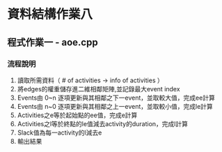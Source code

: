 # 資料結構作業八

## 程式作業一 - aoe.cpp

### 流程說明
1. 讀取所需資料（ # of activities -> info of activities ）
2. 將edges的權重儲存進二維相鄰矩陣,並記錄最大event index
3. Events由 0~n 逐項更新與其相鄰之下一event，並取較大值，完成ee計算
4. Events由 n~0 逐項更新與其相鄰之上一event，並取較小值，完成le計算
5. Activities之e等於起始點的ee值，完成e計算
6. Activities之l等於終點的le值減去activity的duration，完成l計算
7. Slack值為每一activity的l減去e
8. 輸出結果